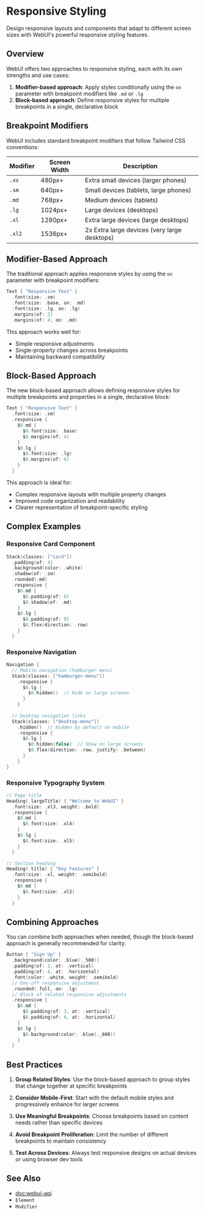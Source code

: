 # Responsive Styling

Design responsive layouts and components that adapt to different screen sizes with WebUI's powerful responsive styling features.

## Overview

WebUI offers two approaches to responsive styling, each with its own strengths and use cases:

1. **Modifier-based approach**: Apply styles conditionally using the `on` parameter with breakpoint modifiers like `.md` or `.lg`
2. **Block-based approach**: Define responsive styles for multiple breakpoints in a single, declarative block

## Breakpoint Modifiers

WebUI includes standard breakpoint modifiers that follow Tailwind CSS conventions:

| Modifier | Screen Width | Description |
|----------|-------------|-------------|
| `.xs`    | 480px+      | Extra small devices (larger phones) |
| `.sm`    | 640px+      | Small devices (tablets, large phones) |
| `.md`    | 768px+      | Medium devices (tablets) |
| `.lg`    | 1024px+     | Large devices (desktops) |
| `.xl`    | 1280px+     | Extra large devices (large desktops) |
| `.xl2`   | 1536px+     | 2x Extra large devices (very large desktops) |

## Modifier-Based Approach

The traditional approach applies responsive styles by using the `on` parameter with breakpoint modifiers:

```swift
Text { "Responsive Text" }
  .font(size: .sm)
  .font(size: .base, on: .md)
  .font(size: .lg, on: .lg)
  .margins(of: 2)
  .margins(of: 4, on: .md)
```

This approach works well for:
- Simple responsive adjustments
- Single-property changes across breakpoints
- Maintaining backward compatibility

## Block-Based Approach

The new block-based approach allows defining responsive styles for multiple breakpoints and properties in a single, declarative block:

```swift
Text { "Responsive Text" }
  .font(size: .sm)
  .responsive {
    $0.md {
      $0.font(size: .base)
      $0.margins(of: 4)
    }
    $0.lg {
      $0.font(size: .lg)
      $0.margins(of: 6)
    }
  }
```

This approach is ideal for:
- Complex responsive layouts with multiple property changes
- Improved code organization and readability
- Clearer representation of breakpoint-specific styling

## Complex Examples

### Responsive Card Component

```swift
Stack(classes: ["card"])
  .padding(of: 4)
  .background(color: .white)
  .shadow(of: .sm)
  .rounded(.md)
  .responsive {
    $0.md {
      $0.padding(of: 6)
      $0.shadow(of: .md)
    }
    $0.lg {
      $0.padding(of: 8)
      $0.flex(direction: .row)
    }
  }
```

### Responsive Navigation

```swift
Navigation {
  // Mobile navigation (hamburger menu)
  Stack(classes: ["hamburger-menu"])
    .responsive {
      $0.lg {
        $0.hidden()  // Hide on large screens
      }
    }
    
  // Desktop navigation links
  Stack(classes: ["desktop-menu"])
    .hidden()  // Hidden by default on mobile
    .responsive {
      $0.lg {
        $0.hidden(false)  // Show on large screens
        $0.flex(direction: .row, justify: .between)
      }
    }
}
```

### Responsive Typography System

```swift
// Page title
Heading(.largeTitle) { "Welcome to WebUI" }
  .font(size: .xl3, weight: .bold)
  .responsive {
    $0.md {
      $0.font(size: .xl4)
    }
    $0.lg {
      $0.font(size: .xl5)
    }
  }

// Section heading
Heading(.title) { "Key Features" }
  .font(size: .xl, weight: .semibold)
  .responsive {
    $0.md {
      $0.font(size: .xl2)
    }
  }
```

## Combining Approaches

You can combine both approaches when needed, though the block-based approach is generally recommended for clarity:

```swift
Button { "Sign Up" }
  .background(color: .blue(._500))
  .padding(of: 2, at: .vertical)
  .padding(of: 4, at: .horizontal)
  .font(color: .white, weight: .semibold)
  // One-off responsive adjustment
  .rounded(.full, on: .lg)
  // Block of related responsive adjustments
  .responsive {
    $0.md {
      $0.padding(of: 3, at: .vertical)
      $0.padding(of: 6, at: .horizontal)
    }
    $0.lg {
      $0.background(color: .blue(._600))
    }
  }
```

## Best Practices

1. **Group Related Styles**: Use the block-based approach to group styles that change together at specific breakpoints

2. **Consider Mobile-First**: Start with the default mobile styles and progressively enhance for larger screens

3. **Use Meaningful Breakpoints**: Choose breakpoints based on content needs rather than specific devices

4. **Avoid Breakpoint Proliferation**: Limit the number of different breakpoints to maintain consistency

5. **Test Across Devices**: Always test responsive designs on actual devices or using browser dev tools

## See Also

- <doc:webui-api>
- ``Element``
- ``Modifier``